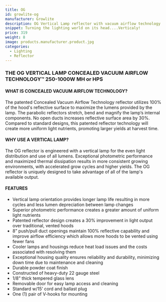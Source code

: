 ```yaml
---
title: OG
id: growlite-og
manufacturer: Growlite
description: OG Vertical Lamp reflector with vacuum airflow technology.
snippet: Turning the lighting world on its head....Verticaly!
price: 319
weight: 8
image: products.manufacturer.product.jpg
categories:
  - Lighting
  - Reflector
---
```


### THE OG VERTICAL LAMP CONCEALED VACUUM AIRFLOW TECHNOLOGY™ 250-1000W MH or HPS

#### WHAT IS CONCEALED VACUUM AIRFLOW TECHNOLOGY?
The patented Concealed Vacuum Airflow Technology reflector utilizes 100% of the hood's reflective surface to maximize the lumens provided by the lamp. The parabolic reflectors stretch, bend and magnify the lamp’s internal components. No open ducts increases reflective surface area by 30%. Compared to standard designs, this patented reflector technology will create more uniform light nutrients, promoting larger yields at harvest time.

#### WHY USE A VERTICAL LAMP?
The OG reflector is engineered with a vertical lamp for the even light distribution and use of all lumens. Exceptional photometric performance and maximized thermal dissipation results in more consistent growing environments, with accelerated grow cycles and higher yields. The OG reflector is uniquely designed to take advantage of all of the lamp's available output.

#### FEATURES
* Vertical lamp orientation provides longer lamp life resulting in more cycles and less lumen
depreciation between lamp changes
* Superior photometric performance creates a greater amount of uniform light nutrients
* Patented reflector design creates a 30% improvement in light output over traditional, vented hoods
* 8” push/pull duct openings maintain 100% reflective capability and improve airflow efficiency
which allows more hoods to be vented using fewer fans
* Cooler lamps and housings reduce heat load issues and the costs associated with resolving them
* Exceptional housing quality ensures reliability and durability, minimizing down time due to
maintenance and cleaning
* Durable powder coat finish
* Constructed of heavy-duty 22 gauge steel
* 1/8” thick tempered glass lens
* Removable door for easy lamp access and cleaning
* Standard w/15’ cord and ballast plug
* One (1) pair of V-hooks for mounting




